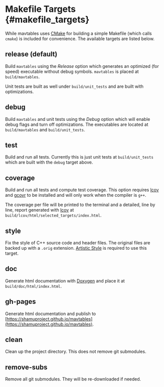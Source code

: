 Makefile Targets {#makefile_targets}
====================================

While mavtables uses [CMake](https://cmake.org/) for building a simple Makefile
(which calls `cmake`) is included for convenience.  The available targets are
listed below.


## release (default)

Build `mavtables` using the _Release_ option which generates an optimized (for
speed) executable without debug symbols.  `mavtables` is placed at
`build/mavtables`.

Unit tests are built as well under `build/unit_tests` and are built with
optimizations.


## debug

Build `mavtables` and unit tests using the _Debug_ option which will enable
debug flags and turn off optimizations.  The executables are located at
`build/mavtables` and `build/unit_tests`.


## test

Build and run all tests.  Currently this is just unit tests at
`build/unit_tests` which are built with the `debug` target above.


## coverage

Build and run all tests and compute test coverage.  This option requires
[lcov](http://ltp.sourceforge.net/coverage/lcov.php) and
[gcovr](http://gcovr.com/) to be installed and will only work when the compiler
is `g++`.

The coverage per file will be printed to the terminal and a detailed, line by
line, report generated with [lcov](http://ltp.sourceforge.net/coverage/lcov.php)
at `build/lcov/html/selected_targets/index.html`.


## style

Fix the style of C++ source code and header files.  The original files are
backed up with a `.orig` extension.  [Artistic
Style](http://astyle.sourceforge.net/) is required to use this target.


## doc

Generate html documentation with
[Doxygen](http://www.stack.nl/~dimitri/doxygen/) and place it at
`build/doc/html/index.html`.


## gh-pages

Generate html documentation and publish to
[https://shamuproject.github.io/mavtables](https://shamuproject.github.io/mavtables).


## clean

Clean up the project directory.  This does not remove git submodules.


## remove-subs

Remove all git submodules.  They will be re-downloaded if needed.
